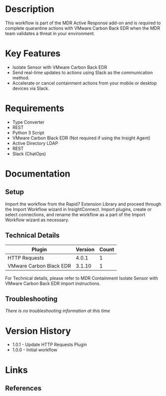 # Description

This workflow is part of the MDR Active Response add-on and is required to complete quarantine actions with VMware Carbon Back EDR when the MDR team validates a threat in your environment.

# Key Features

* Isolate Sensor with VMware Carbon Back EDR
* Send real-time updates to actions using Slack as the communication method.
* Accelerate or cancel containment actions from your mobile or desktop devices via Slack.


# Requirements

* Type Converter
* REST 
* Python 3 Script 
* VMware Carbon Black EDR (Not required if using the Insight Agent)
* Active Directory LDAP 
* REST 
* Slack (ChatOps)


# Documentation

## Setup

Import the workflow from the Rapid7 Extension Library and proceed through the Import Workflow wizard in InsightConnect. Import plugins, create or select connections, and rename the workflow as a part of the Import Workflow wizard as necessary.
 
## Technical Details

|Plugin|Version|Count|
|----|----|--------|
|HTTP Requests|4.0.1|1|
|VMware Carbon Black EDR|3.1.10|1|

For Technical details, please refer to MDR Containment Isolate Sensor with VMware Carbon Back EDR import instructions.

## Troubleshooting

_There is no troubleshooting information at this time_

# Version History

* 1.0.1 - Update HTTP Requests Plugin
* 1.0.0 - Initial workflow

# Links

## References
